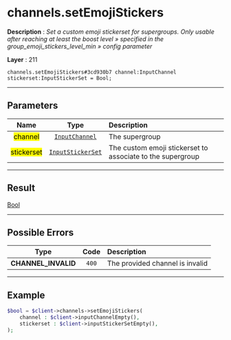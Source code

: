 # channels.setEmojiStickers

**Description** : *Set a custom emoji stickerset for supergroups. Only usable after reaching at least the boost level » specified in the group_emoji_stickers_level_min » config parameter*

**Layer** : 211

```tl
channels.setEmojiStickers#3cd930b7 channel:InputChannel stickerset:InputStickerSet = Bool;
```

---

## Parameters

| Name | Type | Description |
| :---: | :---: | :--- |
| <mark>channel</mark> | [`InputChannel`](type/InputChannel) | The supergroup |
| <mark>stickerset</mark> | [`InputStickerSet`](type/InputStickerSet) | The custom emoji stickerset to associate to the supergroup |

---

## Result

[Bool](type/Bool)

---

## Possible Errors

| Type | Code | Description |
| :---: | :---: | :--- |
| **CHANNEL_INVALID** | `400` | The provided channel is invalid |

---

## Example

```php
$bool = $client->channels->setEmojiStickers(
	channel : $client->inputChannelEmpty(),
	stickerset : $client->inputStickerSetEmpty(),
);
```